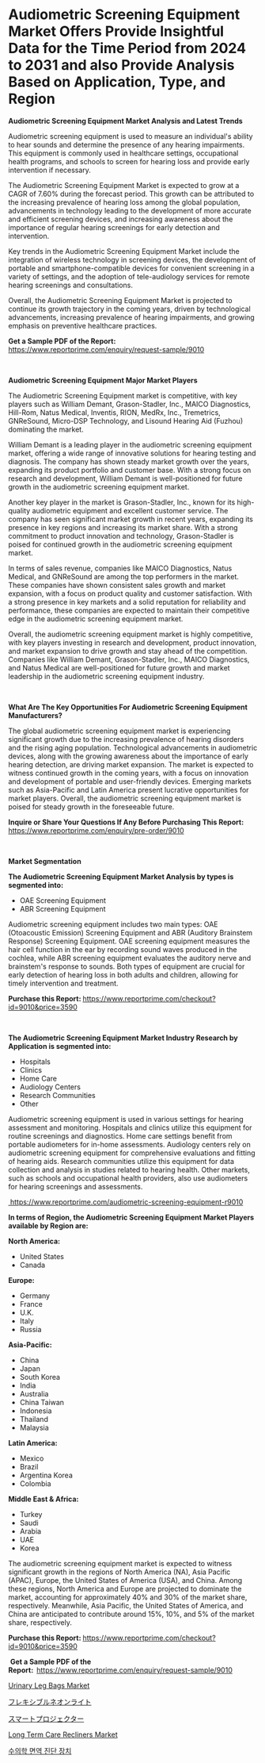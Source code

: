 <p><h1>Audiometric Screening Equipment Market Offers Provide Insightful Data for the Time Period from 2024 to 2031 and also Provide Analysis Based on Application, Type, and Region</h1></p><p><strong>Audiometric Screening Equipment Market Analysis and Latest Trends</strong></p>
<p><p>Audiometric screening equipment is used to measure an individual's ability to hear sounds and determine the presence of any hearing impairments. This equipment is commonly used in healthcare settings, occupational health programs, and schools to screen for hearing loss and provide early intervention if necessary.</p><p>The Audiometric Screening Equipment Market is expected to grow at a CAGR of 7.60% during the forecast period. This growth can be attributed to the increasing prevalence of hearing loss among the global population, advancements in technology leading to the development of more accurate and efficient screening devices, and increasing awareness about the importance of regular hearing screenings for early detection and intervention.</p><p>Key trends in the Audiometric Screening Equipment Market include the integration of wireless technology in screening devices, the development of portable and smartphone-compatible devices for convenient screening in a variety of settings, and the adoption of tele-audiology services for remote hearing screenings and consultations.</p><p>Overall, the Audiometric Screening Equipment Market is projected to continue its growth trajectory in the coming years, driven by technological advancements, increasing prevalence of hearing impairments, and growing emphasis on preventive healthcare practices.</p></p>
<p><strong>Get a Sample PDF of the Report:&nbsp;</strong> <a href="https://www.reportprime.com/enquiry/request-sample/9010">https://www.reportprime.com/enquiry/request-sample/9010</a></p>
<p>&nbsp;</p>
<p><strong>Audiometric Screening Equipment Major Market Players</strong></p>
<p><p>The Audiometric Screening Equipment market is competitive, with key players such as William Demant, Grason-Stadler, Inc., MAICO Diagnostics, Hill-Rom, Natus Medical, Inventis, RION, MedRx, Inc., Tremetrics, GNReSound, Micro-DSP Technology, and Lisound Hearing Aid (Fuzhou) dominating the market. </p><p>William Demant is a leading player in the audiometric screening equipment market, offering a wide range of innovative solutions for hearing testing and diagnosis. The company has shown steady market growth over the years, expanding its product portfolio and customer base. With a strong focus on research and development, William Demant is well-positioned for future growth in the audiometric screening equipment market.</p><p>Another key player in the market is Grason-Stadler, Inc., known for its high-quality audiometric equipment and excellent customer service. The company has seen significant market growth in recent years, expanding its presence in key regions and increasing its market share. With a strong commitment to product innovation and technology, Grason-Stadler is poised for continued growth in the audiometric screening equipment market.</p><p>In terms of sales revenue, companies like MAICO Diagnostics, Natus Medical, and GNReSound are among the top performers in the market. These companies have shown consistent sales growth and market expansion, with a focus on product quality and customer satisfaction. With a strong presence in key markets and a solid reputation for reliability and performance, these companies are expected to maintain their competitive edge in the audiometric screening equipment market.</p><p>Overall, the audiometric screening equipment market is highly competitive, with key players investing in research and development, product innovation, and market expansion to drive growth and stay ahead of the competition. Companies like William Demant, Grason-Stadler, Inc., MAICO Diagnostics, and Natus Medical are well-positioned for future growth and market leadership in the audiometric screening equipment industry.</p></p>
<p>&nbsp;</p>
<p><strong>What Are The Key Opportunities For Audiometric Screening Equipment Manufacturers?</strong></p>
<p><p>The global audiometric screening equipment market is experiencing significant growth due to the increasing prevalence of hearing disorders and the rising aging population. Technological advancements in audiometric devices, along with the growing awareness about the importance of early hearing detection, are driving market expansion. The market is expected to witness continued growth in the coming years, with a focus on innovation and development of portable and user-friendly devices. Emerging markets such as Asia-Pacific and Latin America present lucrative opportunities for market players. Overall, the audiometric screening equipment market is poised for steady growth in the foreseeable future.</p></p>
<p><strong>Inquire or Share Your Questions If Any Before Purchasing This Report:</strong> <a href="https://www.reportprime.com/enquiry/pre-order/9010">https://www.reportprime.com/enquiry/pre-order/9010</a></p>
<p>&nbsp;</p>
<p><strong>Market Segmentation</strong></p>
<p><strong>The Audiometric Screening Equipment Market Analysis by types is segmented into:</strong></p>
<p><ul><li>OAE Screening Equipment</li><li>ABR Screening Equipment</li></ul></p>
<p><p>Audiometric screening equipment includes two main types: OAE (Otoacoustic Emission) Screening Equipment and ABR (Auditory Brainstem Response) Screening Equipment. OAE screening equipment measures the hair cell function in the ear by recording sound waves produced in the cochlea, while ABR screening equipment evaluates the auditory nerve and brainstem's response to sounds. Both types of equipment are crucial for early detection of hearing loss in both adults and children, allowing for timely intervention and treatment.</p></p>
<p><strong>Purchase this Report:&nbsp;</strong><a href="https://www.reportprime.com/checkout?id=9010&price=3590">https://www.reportprime.com/checkout?id=9010&price=3590</a></p>
<p>&nbsp;</p>
<p><strong>The Audiometric Screening Equipment Market Industry Research by Application is segmented into:</strong></p>
<p><ul><li>Hospitals</li><li>Clinics</li><li>Home Care</li><li>Audiology Centers</li><li>Research Communities</li><li>Other</li></ul></p>
<p><p>Audiometric screening equipment is used in various settings for hearing assessment and monitoring. Hospitals and clinics utilize this equipment for routine screenings and diagnostics. Home care settings benefit from portable audiometers for in-home assessments. Audiology centers rely on audiometric screening equipment for comprehensive evaluations and fitting of hearing aids. Research communities utilize this equipment for data collection and analysis in studies related to hearing health. Other markets, such as schools and occupational health providers, also use audiometers for hearing screenings and assessments.</p></p>
<p><a href="https://www.reportprime.com/audiometric-screening-equipment-r9010">&nbsp;https://www.reportprime.com/audiometric-screening-equipment-r9010</a></p>
<p><strong>In terms of Region, the Audiometric Screening Equipment Market Players available by Region are:</strong></p>
<p>
    <p> <strong> North America: </strong>
        <ul>
            <li>United States</li>
            <li>Canada</li>
        </ul>
        </p> 
    <p> <strong> Europe: </strong>
        <ul>
            <li>Germany</li>
            <li>France</li>
            <li>U.K.</li>
            <li>Italy</li>
            <li>Russia</li>
        </ul>
        </p> 
    <p> <strong> Asia-Pacific: </strong>
        <ul>
            <li>China</li>
            <li>Japan</li>
            <li>South Korea</li>
            <li>India</li>
            <li>Australia</li>
            <li>China Taiwan</li>
            <li>Indonesia</li>
            <li>Thailand</li>
            <li>Malaysia</li>
        </ul>
        </p> 
    <p> <strong> Latin America: </strong>
        <ul>
            <li>Mexico</li>
            <li>Brazil</li>
            <li>Argentina Korea</li>
            <li>Colombia</li>
        </ul>
        </p> 
    <p> <strong> Middle East & Africa: </strong>
        <ul>
            <li>Turkey</li>
            <li>Saudi</li>
            <li>Arabia</li>
            <li>UAE</li>
            <li>Korea</li>
        </ul>
    </p>
    </p>
<p><p>The audiometric screening equipment market is expected to witness significant growth in the regions of North America (NA), Asia Pacific (APAC), Europe, the United States of America (USA), and China. Among these regions, North America and Europe are projected to dominate the market, accounting for approximately 40% and 30% of the market share, respectively. Meanwhile, Asia Pacific, the United States of America, and China are anticipated to contribute around 15%, 10%, and 5% of the market share, respectively.</p></p>
<p><strong>Purchase this Report: </strong><a href="https://www.reportprime.com/checkout?id=9010&price=3590">https://www.reportprime.com/checkout?id=9010&price=3590</a></p>
<p>&nbsp;<strong>Get a Sample PDF of the Report:&nbsp;&nbsp;</strong><a href="https://www.reportprime.com/enquiry/request-sample/9010">https://www.reportprime.com/enquiry/request-sample/9010</a></p>
<p><strong></strong></p>
<p><p><a href="https://github.com/goodweq44/Market-Research-Report-List-1/blob/main/urinary-leg-bags-market.md">Urinary Leg Bags Market</a></p><p><a href="https://github.com/tubbs463/Market-Research-Report-List-2/blob/main/859382077900.md">フレキシブルネオンライト</a></p><p><a href="https://github.com/LeoraEber/Market-Research-Report-List-1/blob/main/930189477901.md">スマートプロジェクター</a></p><p><a href="https://github.com/ajohirul8010/Market-Research-Report-List-1/blob/main/long-term-care-recliners-market.md">Long Term Care Recliners Market</a></p><p><a href="https://github.com/muchswr/Market-Research-Report-List-1/blob/main/381844099620.md">수의학 면역 진단 장치</a></p></p>